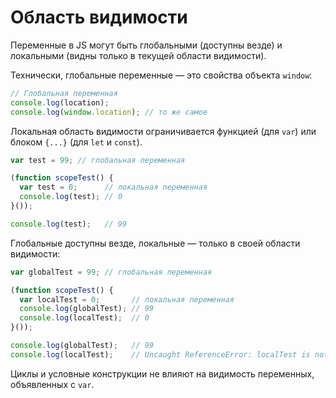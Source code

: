 # Область видимости

Переменные в JS могут быть глобальными (доступны везде) и локальными (видны только в текущей области видимости).

Технически, глобальные переменные — это свойства объекта `window`:

```js
// Глобальная переменная
console.log(location);
console.log(window.location); // то же самое
```

Локальная область видимости ограничивается функцией (для `var`) или блоком `{...}` (для `let` и `const`).

```js
var test = 99; // глобальная переменная

(function scopeTest() {
  var test = 0;      // локальная переменная
  console.log(test); // 0
}());

console.log(test);   // 99
```

Глобальные доступны везде, локальные — только в своей области видимости:

```js
var globalTest = 99; // глобальная переменная

(function scopeTest() {
  var localTest = 0;       // локальная переменная
  console.log(globalTest); // 99
  console.log(localTest);  // 0
}());

console.log(globalTest);   // 99
console.log(localTest);    // Uncaught ReferenceError: localTest is not defined
```

Циклы и условные конструкции не влияют на видимость переменных, объявленных с `var`.

